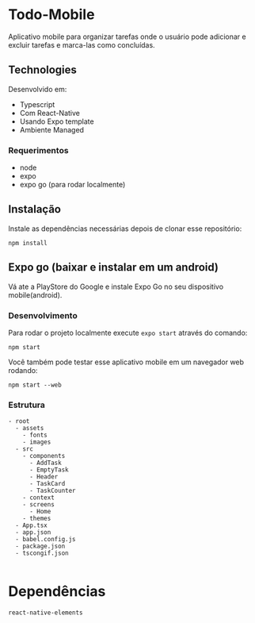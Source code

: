 # Todo-Mobile  

Aplicativo mobile para organizar tarefas onde o usuário pode adicionar e excluir tarefas e marca-las como concluídas. 
 
## Technologies 
 
Desenvolvido em: 
- Typescript
- Com React-Native
- Usando Expo template 
- Ambiente Managed
  

### Requerimentos
- node
- expo
- expo go (para rodar localmente)
  
 
## Instalação  
Instale as dependências necessárias depois de clonar esse repositório:
  
```
npm install 
``` 
  
## Expo go (baixar e instalar em um android)
Vá ate a PlayStore do Google e instale Expo Go no seu dispositivo mobile(android).
  
### Desenvolvimento 
Para rodar o projeto localmente execute `expo start` através do comando:
```
npm start 
```
  
Você também pode testar esse aplicativo mobile em um navegador web rodando:
```
npm start --web
```

### Estrutura

```
- root
  - assets
    - fonts
    - images
  - src
    - components
      - AddTask
      - EmptyTask
      - Header
      - TaskCard
      - TaskCounter
    - context
    - screens
      - Home
    - themes
  - App.tsx
  - app.json
  - babel.config.js
  - package.json
  - tscongif.json
  
```
  
# Dependências

```
react-native-elements
```

